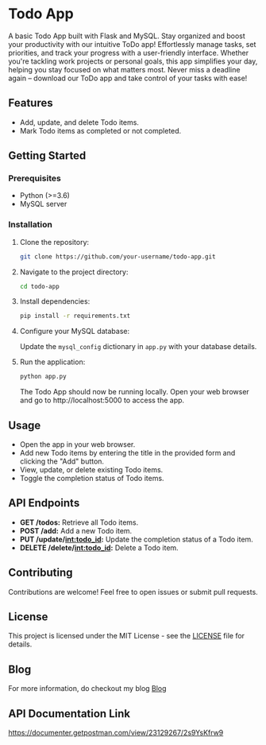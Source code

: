 # Todo App

A basic Todo App built with Flask and MySQL.
Stay organized and boost your productivity with our intuitive ToDo app! Effortlessly manage tasks, set priorities, and track your progress with a user-friendly interface. Whether you're tackling work projects or personal goals, this app simplifies your day, helping you stay focused on what matters most. Never miss a deadline again – download our ToDo app and take control of your tasks with ease!

## Features
- Add, update, and delete Todo items.
- Mark Todo items as completed or not completed.

## Getting Started

### Prerequisites
- Python (>=3.6)
- MySQL server

### Installation
1. Clone the repository:

    ```bash
    git clone https://github.com/your-username/todo-app.git
    ```

2. Navigate to the project directory:

    ```bash
    cd todo-app
    ```

3. Install dependencies:

    ```bash
    pip install -r requirements.txt
    ```

4. Configure your MySQL database:

    Update the `mysql_config` dictionary in `app.py` with your database details.

5. Run the application:

    ```bash
    python app.py
    ```

    The Todo App should now be running locally. Open your web browser and go to http://localhost:5000 to access the app.

## Usage
- Open the app in your web browser.
- Add new Todo items by entering the title in the provided form and clicking the "Add" button.
- View, update, or delete existing Todo items.
- Toggle the completion status of Todo items.

## API Endpoints
- **GET /todos:** Retrieve all Todo items.
- **POST /add:** Add a new Todo item.
- **PUT /update/<int:todo_id>:** Update the completion status of a Todo item.
- **DELETE /delete/<int:todo_id>:** Delete a Todo item.

## Contributing
Contributions are welcome! Feel free to open issues or submit pull requests.

## License
This project is licensed under the MIT License - see the [LICENSE](LICENSE) file for details.

## Blog
For more information, do checkout my blog [Blog](https://akshato2.hashnode.dev/building-a-todo-app-with-flask-and-mysql-a-comprehensive-guide)

## API Documentation Link
https://documenter.getpostman.com/view/23129267/2s9YsKfrw9
